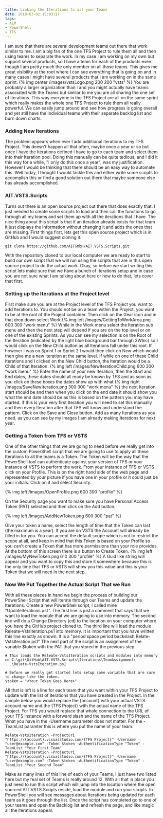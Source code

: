 ```yaml
---
title: Linking the Iterations to all your Teams
date: 2018-03-02 15:03:17
tags:
- ALM
- PowerShell
- TFS
---
```

 I am sure that there are several development teams out there that work similar to me.  I am a big fan of the one TFS Project to rule them all and then using teams to separate the work.  In my case I am working on my own but support several products, so I have a team for each of the products even though I am pretty much the only member on all those teams.  This gives me great visibility at the root where I can see everything that is going on and in many cases I might have several products that I am working on in the same sprint.
 {% img center /images/vstsLogo.png 200 200 "vsts" %}
You are probably a larger organization than I and you might actually have teams associated with the Teams but similar to me you are all sharing the one set of iterations.  This way everyone in the TFS Project are all on the same sprint which really makes the whole one TFS Project to rule them all really powerful.  We can easily jump around and see how progress is going overall and yet still have the individual teams with their separate backlog list and burn down charts.

### Adding New Iterations
The problem appears when ever I add additional iterations to my TFS Project.  This doesn't happen all that often, maybe once a year or so but once I have the Iterations defined I have to go to each team and select them into their Iteration pool.  Doing this manually can be quite tedious, and I did it this way for a while, "I only do this once a year", was my justification.  However I would be thinking that there should be an easy way to automate this.  Well today, I thought I would tackle this and either write some scripts to accomplish this or find a good solution out there that maybe someone else has already accomplished.

### AIT.VSTS.Scripts
Turns out there is an open source project out there that does exactly that.  I just needed to create some scripts to load and then call the functions to go through all my teams and set them up with all the iterations that I have.  The nice thing about this script is that if an iteration already exists for that team it just displays the information without changing it and adds the ones that are missing.  First things first, lets get this open source project which is in GitHub and I would suggest cloning it.
```
git clone https://github.com/AITGmbH/AIT.VSTS.Scripts.git
```
With the repository cloned to our local computer we are ready to start to build our own script that we will run using the scripts that are in this open source project to do the actual work.  Okay, so before we start writing this script lets make sure that we have a bunch of Iterations setup and in case you are not sure what I am talking about here or how to do that, lets cover that first.
### Setting up the Iterations at the Project level
First make sure you are at the Project level of the TFS Project you want to add Iterations to.  You should not be on a team within the Project, you want to be at the root of the Project container.  Then click on the Gear icon and in that drop down select Work.{% img left /images/GettingToWorkArea.png 600 300 "work menu" %}
While in the Work menu select the Iteration sub menu and then the next step will depend if you are on the top level or on one of the existing Sprints.  As you can see my selection is on the Root of the Iteration (indicated by the light blue background bar through 3WInc) so I would click on the New Child button as all Iterations fall under this root.  If however I was on Sprint 1 or Sprint 2 I would then click on New which would then give me a new iteration at the same level.  If while on one of these Child Iterations and I clicked on the New Child button, the Iteration would be a Child of that Iteration.
{% img left /images/NewIterationChild.png 600 300 "work menu" %}
Enter the name of your new Iteration, then the Start and End dates, these dates should all ready be known by TFS and as soon as you click on these boxes the dates show up with what {% img right /images/SaveNewIteration.png 300 300 "work menu" %} the next Iteration start should be and then when you click on the end date it should show you what the end date should be as this is based on the pattern you may have started.  If this is your very first Iteration you will need to set this manually and then every Iteration after that TFS will know and understand the pattern.  Click on the Save and Close button.  Add as many Iterations as you need, as you can see by my images I am already making Iterations for next year.

### Getting a Token from TFS or VSTS
One of the other things that we are going to need before we really get into the custom PowerShell script that we are going to use to apply all these Iterations to all the teams is a Token. The Token will be the way that the PowerShell tool can authenticate against your version of TFS or your instance of VSTS to perform the work.  From your instance of TFS or VSTS click on your Profile.  This is on the right hand side of the web page and represented by your picture if you have one in your profile or it could just be your initials.  Click on it and select Security.

{% img left /images/OpenProfile.png 600 300 "profile" %}


On the Security page you want to make sure you have Personal Access Token (PAT) selected and then click on the Add button.

{% img left /images/AddNewToken.png 600 300 "pat" %}

Give your token a name, select the length of time that the Token can last (the maximum is a year).  If you are on VSTS the Account will already be filled in for you.  You can accept the default scope which is not to restrict the scope at all, and keep in mind that this Token is based on your Profile so you can't create a Token that has more permissions than your role provides.  At the bottom of this screen there is a button to Create Token.
{% img left /images/MyNewToken.png 610 300 "profile" %}
A Guid like string will appear and you want to copy this and store it somewhere because this is the only time that TFS or VSTS will show you this value and this is your Token that we will need in the next step.

### Now We Put Together the Actual Script That we Run
With all these pieces in hand we begin the process of building our PowerShell Script that will iterate through our Teams and update the Iterations.
Create a new PowerShell script, I called mine "UpdateIterations.ps1".  The first line is just a comment that says that we want to load the module that we are going to use into memory.  The second line will do a Change Directory (cd) to the location on your computer where you have the GitHub project cloned to.  The third line will load the module Releate-VstsIteration.ps1 into memory.  It is important that you have written this line exactly as shown. It is a "period space period backslash Relate-VstsIteration.ps1"  The next part of the script is an assignment of the variable $token with the PAT that you stored in the previous step.
```
# This loads the Releate-VstsIteration scripts and modules into memory
cd C:\git\GitHub\AIT.VSTS.Scripts\Iterations\TeamAssignment\
. .\Relate-VstsIteration.ps1

# Before we really get started lets setup some variable that are sure to change like the token.
$token = "<Your Token Goes Here>"
```
All that is left is a line for each team that you want within your TFS Project to update with the list of iterations that you have created in the Project.  In the sample below you would replace the {account} with your actual VSTS account name and the {TFS Project} with the actual name of the TFS Project.  For TFS you would replace that whole connection to the URL of your TFS instance with a forward slash and the name of the TFS Project.  What you have in the -Username parameter does not matter.  For the -TeamList paramter this is where you put the name of your team.
```
Relate-VstsIteration -Projecturi "https://{account}.visualstudio.com/{TFS Project}" -Username "user@example.com" -Token $token -AuthentificationType "Token" -TeamList "Your First Team"
Relate-VstsIteration -Projecturi "https://{account}.visualstudio.com/{TFS Project}" -Username "user@example.com" -Token $token -AuthentificationType "Token" -TeamList "Your Second Team"
```
Make as many lines of this line of each of your Teams, I just have two listed here but my real set of Teams is really around 12.  With all that in place you just need to run this script which will jump into the location where the open sourced AIT.VSTS.Scripts reside, load the module and run your scripts.  In PowerShell you will see messages about Iterations being updated for each team as it goes through the list.  Once the script has completed go to one of your teams and open the Backlog list and refresh the page, and like magic all the iterations appear.
